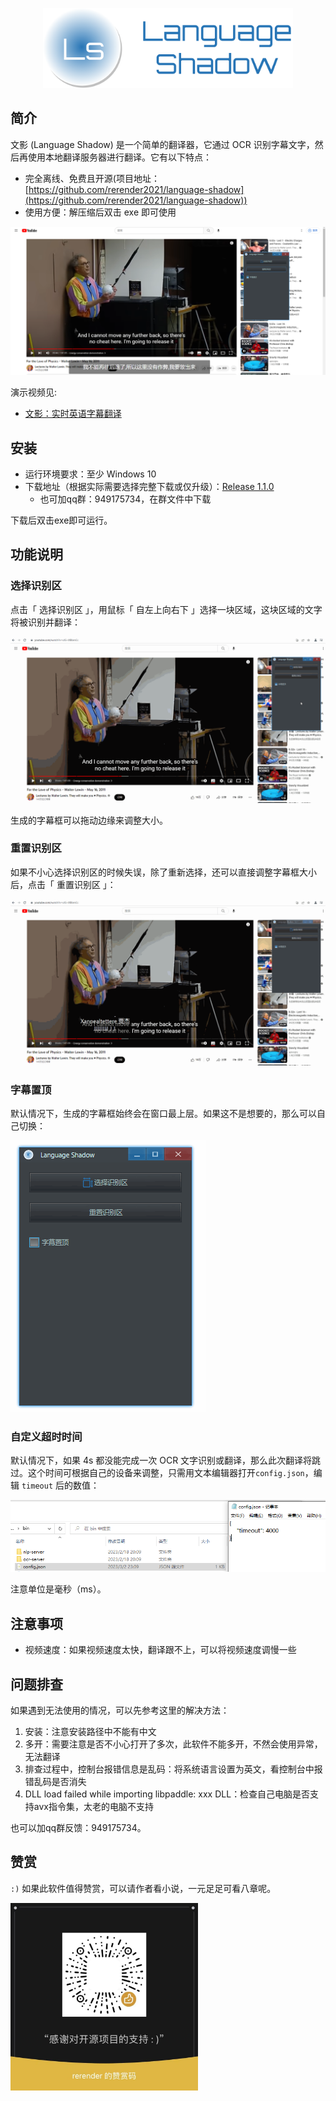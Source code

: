 <p align="center">
    <img width="400" src="./assets/logo-language-shadow.png">
</p>

## 简介

文影 (Language Shadow) 是一个简单的翻译器，它通过 OCR 识别字幕文字，然后再使用本地翻译服务器进行翻译。它有以下特点：

- 完全离线、免费且开源(项目地址：[https://github.com/rerender2021/language-shadow](https://github.com/rerender2021/language-shadow))
- 使用方便：解压缩后双击 exe 即可使用

![language-shadow-usage](./assets/language-shadow-usage.png)

演示视频见:

- [文影：实时英语字幕翻译](https://www.bilibili.com/video/BV1Cs4y1j7Qb/)

## 安装

- 运行环境要求：至少 Windows 10
- 下载地址（根据实际需要选择完整下载或仅升级）：[Release 1.1.0](https://github.com/rerender2021/language-shadow/releases/tag/1.1.0)
  - 也可加qq群：949175734，在群文件中下载

下载后双击exe即可运行。

## 功能说明

### 选择识别区

点击「 选择识别区 」，用鼠标「 自左上向右下 」选择一块区域，这块区域的文字将被识别并翻译：

![select-area](./assets/select-area.gif)

生成的字幕框可以拖动边缘来调整大小。

### 重置识别区

如果不小心选择识别区的时候失误，除了重新选择，还可以直接调整字幕框大小后，点击「 重置识别区 」：

![reset-area](./assets/reset-area.gif)

### 字幕置顶

默认情况下，生成的字幕框始终会在窗口最上层。如果这不是想要的，那么可以自己切换：

![set-topmost](./assets/set-topmost.gif)

### 自定义超时时间

默认情况下，如果 4s 都没能完成一次 OCR 文字识别或翻译，那么此次翻译将跳过。这个时间可根据自己的设备来调整，只需用文本编辑器打开`config.json`，编辑 `timeout` 后的数值：

![config-timeout](./assets/config-timeout.png)

注意单位是毫秒（ms）。

## 注意事项

- 视频速度：如果视频速度太快，翻译跟不上，可以将视频速度调慢一些

## 问题排查

如果遇到无法使用的情况，可以先参考这里的解决方法：

1. 安装：注意安装路径中不能有中文
2. 多开：需要注意是否不小心打开了多次，此软件不能多开，不然会使用异常，无法翻译
3. 排查过程中，控制台报错信息是乱码：将系统语言设置为英文，看控制台中报错乱码是否消失
4. DLL load failed while importing libpaddle: xxx DLL：检查自己电脑是否支持avx指令集，太老的电脑不支持

也可以加qq群反馈：949175734。


## 赞赏

`:)` 如果此软件值得赞赏，可以请作者看小说，一元足足可看八章呢。

<p align="left">
    <img width="300" src="../../assets/donate.jpg">
</p>
